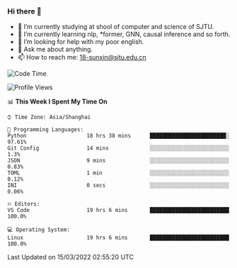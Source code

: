 ### Hi there 👋

<!--
**sunxin000/sunxin000** is a ✨ _special_ ✨ repository because its `README.md` (this file) appears on your GitHub profile.

Here are some ideas to get you started:

- 🔭 I’m currently working on ...
- 🌱 I’m currently learning ...
- 👯 I’m looking to collaborate on ...
- 🤔 I’m looking for help with ...
- 💬 Ask me about ...
- 📫 How to reach me: ...
- 😄 Pronouns: ...
- ⚡ Fun fact: ...
-->
- 🏫 I’m currently studying at shool of computer and science of SJTU.
- 🌱 I’m currently learning nlp, \*former, GNN, causal inference and so forth.
- 🤔 I’m looking for help with my poor english.
- 💬 Ask me about anything.
- 📫 How to reach me: 18-sunxin@sjtu.edu.cn
<!--START_SECTION:waka-->
![Code Time](http://img.shields.io/badge/Code%20Time-117%20hrs%2017%20mins-blue)

![Profile Views](http://img.shields.io/badge/Profile%20Views-0-blue)

📊 **This Week I Spent My Time On** 

```text
⌚︎ Time Zone: Asia/Shanghai

💬 Programming Languages: 
Python                   18 hrs 38 mins      ████████████████████████░   97.61% 
Git Config               14 mins             ░░░░░░░░░░░░░░░░░░░░░░░░░   1.3% 
JSON                     9 mins              ░░░░░░░░░░░░░░░░░░░░░░░░░   0.83% 
TOML                     1 min               ░░░░░░░░░░░░░░░░░░░░░░░░░   0.12% 
INI                      0 secs              ░░░░░░░░░░░░░░░░░░░░░░░░░   0.06%

🔥 Editors: 
VS Code                  19 hrs 6 mins       █████████████████████████   100.0%

💻 Operating System: 
Linux                    19 hrs 6 mins       █████████████████████████   100.0%

```


 Last Updated on 15/03/2022 02:55:20 UTC
<!--END_SECTION:waka-->
